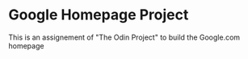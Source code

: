 # Google Homepage Project

This is an assignement of "The Odin Project" to build the Google.com homepage
